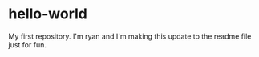 # hello-world
My first repository.
I'm ryan and I'm making this update to the readme file just for fun.
